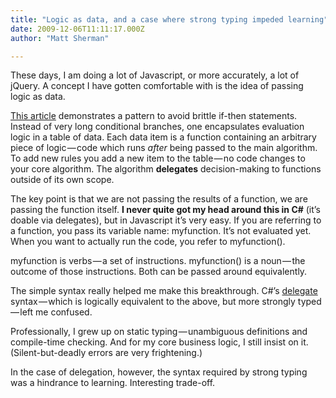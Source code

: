 ```yaml
---
title: "Logic as data, and a case where strong typing impeded learning"
date: 2009-12-06T11:11:17.000Z
author: "Matt Sherman"

---
```


These days, I am doing a lot of Javascript, or more accurately, a lot of jQuery. A concept I have gotten comfortable with is the idea of passing logic as data.

[This article](http://leftrightfold.com/?p=85) demonstrates a pattern to avoid brittle if-then statements. Instead of very long conditional branches, one encapsulates evaluation logic in a table of data. Each data item is a function containing an arbitrary piece of logic — code which runs _after_ being passed to the main algorithm. To add new rules you add a new item to the table — no code changes to your core algorithm. The algorithm **delegates** decision-making to functions outside of its own scope.

The key point is that we are not passing the results of a function, we are passing the function itself. **I never quite got my head around this in C#** (it’s doable via delegates), but in Javascript it’s very easy. If you are referring to a function, you pass its variable name: myfunction. It’s not evaluated yet. When you want to actually run the code, you refer to myfunction().

myfunction is verbs — a set of instructions. myfunction() is a noun — the outcome of those instructions. Both can be passed around equivalently.

The simple syntax really helped me make this breakthrough. C#’s [delegate](http://msdn.microsoft.com/en-us/library/ms173171%28VS.85%29.aspx) syntax — which is logically equivalent to the above, but more strongly typed — left me confused.

Professionally, I grew up on static typing — unambiguous definitions and compile-time checking. And for my core business logic, I still insist on it. (Silent-but-deadly errors are very frightening.)

In the case of delegation, however, the syntax required by strong typing was a hindrance to learning. Interesting trade-off.
